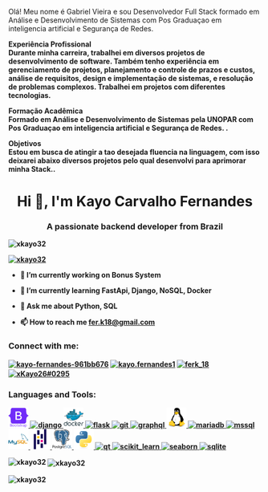 Olá! Meu nome é Gabriel Vieira e sou Desenvolvedor Full Stack formado em Análise e Desenvolvimento de Sistemas com Pos Graduaçao em inteligencia artificial e Segurança de Redes. 

<b>Experiência Profissional<br>
Durante minha carreira, trabalhei em diversos projetos de desenvolvimento de software. Também tenho experiência em gerenciamento de projetos, planejamento e controle de prazos e custos, análise de requisitos, design e implementação de sistemas, e resolução de problemas complexos. Trabalhei em projetos com diferentes tecnologias.

Formação Acadêmica<br>
Formado em Análise e Desenvolvimento de Sistemas pela UNOPAR com Pos Graduaçao em inteligencia artificial e Segurança de Redes. .

Objetivos<br>
Estou em busca de atingir a tao desejada fluencia na linguagem, com isso deixarei abaixo diversos projetos pelo qual desenvolvi para aprimorar minha Stack..


<h1 align="center">Hi 👋, I'm Kayo Carvalho Fernandes</h1>
<h3 align="center">A passionate backend developer from Brazil</h3>

<p align="left"> <img src="https://komarev.com/ghpvc/?username=xkayo32&label=Profile%20views&color=0e75b6&style=plastic" alt="xkayo32" /> </p>

<p align="left"> <a href="https://github.com/ryo-ma/github-profile-trophy"><img src="https://github-profile-trophy.vercel.app/?username=xkayo32" alt="xkayo32" /></a> </p>

- 🔭 I’m currently working on **Bonus System**

- 🌱 I’m currently learning **FastApi, Django, NoSQL, Docker**

- 💬 Ask me about **Python, SQL**

- 📫 How to reach me **fer.k18@gmail.com**

<h3 align="left">Connect with me:</h3>
<p align="left">
<a href="https://linkedin.com/in/kayofernandesdev" target="blank"><img align="center" src="https://raw.githubusercontent.com/rahuldkjain/github-profile-readme-generator/master/src/images/icons/Social/linked-in-alt.svg" alt="kayo-fernandes-961bb676" height="30" width="40" /></a>
<a href="https://fb.com/kayo.fernandes1" target="blank"><img align="center" src="https://raw.githubusercontent.com/rahuldkjain/github-profile-readme-generator/master/src/images/icons/Social/facebook.svg" alt="kayo.fernandes1" height="30" width="40" /></a>
<a href="https://www.hackerrank.com/ferk_18" target="blank"><img align="center" src="https://raw.githubusercontent.com/rahuldkjain/github-profile-readme-generator/master/src/images/icons/Social/hackerrank.svg" alt="ferk_18" height="30" width="40" /></a>
<a href="https://discord.gg/xKayo26#0295" target="blank"><img align="center" src="https://raw.githubusercontent.com/rahuldkjain/github-profile-readme-generator/master/src/images/icons/Social/discord.svg" alt="xKayo26#0295" height="30" width="40" /></a>
</p>

<h3 align="left">Languages and Tools:</h3>
<p align="left"> <a href="https://getbootstrap.com" target="_blank" rel="noreferrer"> <img src="https://raw.githubusercontent.com/devicons/devicon/master/icons/bootstrap/bootstrap-plain-wordmark.svg" alt="bootstrap" width="40" height="40"/> </a> <a href="https://www.djangoproject.com/" target="_blank" rel="noreferrer"> <img src="https://cdn.worldvectorlogo.com/logos/django.svg" alt="django" width="40" height="40"/> </a> <a href="https://www.docker.com/" target="_blank" rel="noreferrer"> <img src="https://raw.githubusercontent.com/devicons/devicon/master/icons/docker/docker-original-wordmark.svg" alt="docker" width="40" height="40"/> </a> <a href="https://flask.palletsprojects.com/" target="_blank" rel="noreferrer"> <img src="https://www.vectorlogo.zone/logos/pocoo_flask/pocoo_flask-icon.svg" alt="flask" width="40" height="40"/> </a> <a href="https://git-scm.com/" target="_blank" rel="noreferrer"> <img src="https://www.vectorlogo.zone/logos/git-scm/git-scm-icon.svg" alt="git" width="40" height="40"/> </a> <a href="https://graphql.org" target="_blank" rel="noreferrer"> <img src="https://www.vectorlogo.zone/logos/graphql/graphql-icon.svg" alt="graphql" width="40" height="40"/> </a> <a href="https://www.linux.org/" target="_blank" rel="noreferrer"> <img src="https://raw.githubusercontent.com/devicons/devicon/master/icons/linux/linux-original.svg" alt="linux" width="40" height="40"/> </a> <a href="https://mariadb.org/" target="_blank" rel="noreferrer"> <img src="https://www.vectorlogo.zone/logos/mariadb/mariadb-icon.svg" alt="mariadb" width="40" height="40"/> </a> <a href="https://www.microsoft.com/en-us/sql-server" target="_blank" rel="noreferrer"> <img src="https://www.svgrepo.com/show/303229/microsoft-sql-server-logo.svg" alt="mssql" width="40" height="40"/> </a> <a href="https://www.mysql.com/" target="_blank" rel="noreferrer"> <img src="https://raw.githubusercontent.com/devicons/devicon/master/icons/mysql/mysql-original-wordmark.svg" alt="mysql" width="40" height="40"/> </a> <a href="https://pandas.pydata.org/" target="_blank" rel="noreferrer"> <img src="https://raw.githubusercontent.com/devicons/devicon/2ae2a900d2f041da66e950e4d48052658d850630/icons/pandas/pandas-original.svg" alt="pandas" width="40" height="40"/> </a> <a href="https://www.postgresql.org" target="_blank" rel="noreferrer"> <img src="https://raw.githubusercontent.com/devicons/devicon/master/icons/postgresql/postgresql-original-wordmark.svg" alt="postgresql" width="40" height="40"/> </a> <a href="https://www.python.org" target="_blank" rel="noreferrer"> <img src="https://raw.githubusercontent.com/devicons/devicon/master/icons/python/python-original.svg" alt="python" width="40" height="40"/> </a> <a href="https://www.qt.io/" target="_blank" rel="noreferrer"> <img src="https://upload.wikimedia.org/wikipedia/commons/0/0b/Qt_logo_2016.svg" alt="qt" width="40" height="40"/> </a> <a href="https://scikit-learn.org/" target="_blank" rel="noreferrer"> <img src="https://upload.wikimedia.org/wikipedia/commons/0/05/Scikit_learn_logo_small.svg" alt="scikit_learn" width="40" height="40"/> </a> <a href="https://seaborn.pydata.org/" target="_blank" rel="noreferrer"> <img src="https://seaborn.pydata.org/_images/logo-mark-lightbg.svg" alt="seaborn" width="40" height="40"/> </a> <a href="https://www.sqlite.org/" target="_blank" rel="noreferrer"> <img src="https://www.vectorlogo.zone/logos/sqlite/sqlite-icon.svg" alt="sqlite" width="40" height="40"/> </a> </p>

<p><img align="left" src="https://github-readme-stats.vercel.app/api/top-langs?username=xkayo32&show_icons=true&theme=tokyonight&locale=en&layout=compact" alt="xkayo32" /></p>

<p>&nbsp;<img align="center" src="https://github-readme-stats.vercel.app/api?username=xkayo32&show_icons=true&theme=tokyonight&locale=en" alt="xkayo32" /></p>

<p><img align="center" src="https://github-readme-streak-stats.herokuapp.com/?user=xkayo32&theme=dark" alt="xkayo32" /></p>
